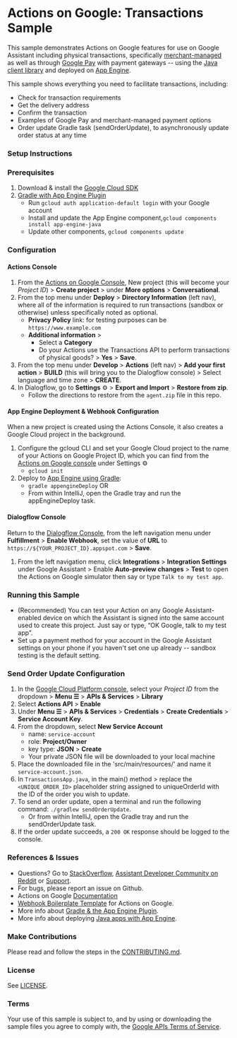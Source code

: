 # Actions on Google: Transactions Sample

This sample demonstrates Actions on Google features for use on Google Assistant including physical transactions, specifically [merchant-managed](https://developers.google.com/actions/transactions/physical/dev-guide-physical-custom) as well as through [Google Pay](https://developers.google.com/actions/transactions/physical/dev-guide-physical-gpay) with payment gateways -- using the [Java client library](https://github.com/actions-on-google/actions-on-google-java) and deployed on [App Engine](https://cloud.google.com/appengine/docs/standard/java/quickstart).

This sample shows everything you need to facilitate transactions, including:
  + Check for transaction requirements
  + Get the delivery address
  + Confirm the transaction
  + Examples of Google Pay and merchant-managed payment options
  + Order update Gradle task (sendOrderUpdate), to asynchronously update order status at any time

### Setup Instructions
### Prerequisites
1. Download & install the [Google Cloud SDK](https://cloud.google.com/sdk/docs/)
1. [Gradle with App Engine Plugin](https://cloud.google.com/appengine/docs/flexible/java/using-gradle)
   + Run `gcloud auth application-default login` with your Google account
   + Install and update the App Engine component,`gcloud components install app-engine-java`
   + Update other components, `gcloud components update`

### Configuration
#### Actions Console
1. From the [Actions on Google Console](https://console.actions.google.com/), New project (this will become your *Project ID*) > **Create project** > under **More options** > **Conversational**.
1. From the top menu under **Deploy** > **Directory Information** (left nav), where all of the information is required to run transactions (sandbox or otherwise) unless specifically noted as optional.
    + **Privacy Policy** link: for testing purposes can be `https://www.example.com`
    + **Additional information** >
       + Select a **Category**
       + Do your Actions use the Transactions API to perform transactions of physical goods? > **Yes** > **Save**.
1. From the top menu under **Develop** > **Actions** (left nav) > **Add your first action** > **BUILD** (this will bring you to the Dialogflow console) > Select language and time zone > **CREATE**.
1. In Dialogflow, go to **Settings** ⚙ > **Export and Import** > **Restore from zip**.
   + Follow the directions to restore from the `agent.zip` file in this repo.

#### App Engine Deployment & Webhook Configuration
When a new project is created using the Actions Console, it also creates a Google Cloud project in the background.
1. Configure the gcloud CLI and set your Google Cloud project to the name of your Actions on Google Project ID, which you can find from the [Actions on Google console](https://console.actions.google.com/) under Settings ⚙
   + `gcloud init`
1. Deploy to [App Engine using Gradle](https://cloud.google.com/appengine/docs/flexible/java/using-gradle):
   + `gradle appengineDeploy` OR
   +  From within IntelliJ, open the Gradle tray and run the appEngineDeploy task.

#### Dialogflow Console
Return to the [Dialogflow Console](https://console.dialogflow.com), from the left navigation menu under **Fulfillment** > **Enable Webhook**, set the value of **URL** to `https://${YOUR_PROJECT_ID}.appspot.com` > **Save**.
1. From the left navigation menu, click **Integrations** > **Integration Settings** under Google Assistant > Enable **Auto-preview changes** >  **Test** to open the Actions on Google simulator then say or type `Talk to my test app`.

### Running this Sample
+ (Recommended) You can test your Action on any Google Assistant-enabled device on which the Assistant is signed into the same account used to create this project. Just say or type, “OK Google, talk to my test app”.
+ Set up a payment method for your account in the Google Assistant settings on your phone if you haven't set one up already -- sandbox testing is the default setting.

### Send Order Update Configuration
1. In the [Google Cloud Platform console](https://console.cloud.google.com/), select your *Project ID* from the dropdown > **Menu ☰** > **APIs & Services** > **Library**
1. Select **Actions API** > **Enable**
1. Under **Menu ☰** > **APIs & Services** > **Credentials** > **Create Credentials** > **Service Account Key**.
1. From the dropdown, select **New Service Account**
    + name:  `service-account`
    + role:  **Project/Owner**
    + key type: **JSON** > **Create**
    + Your private JSON file will be downloaded to your local machine
1. Place the downloaded file in the 'src/main/resources/' and name it `service-account.json`.
1. In `TransactionsApp.java`, in the main() method > replace the `<UNIQUE_ORDER_ID>` placeholder string assigned to uniqueOrderId with the ID of the order you wish to update.
1. To send an order update, open a terminal and run the following command: `./gradlew sendOrderUpdate`.
   +  Or from within IntelliJ, open the Gradle tray and run the sendOrderUpdate task.
1. If the order update succeeds, a `200 OK` response should be logged to the console.

### References & Issues
+ Questions? Go to [StackOverflow](https://stackoverflow.com/questions/tagged/actions-on-google), [Assistant Developer Community on Reddit](https://www.reddit.com/r/GoogleAssistantDev/) or [Support](https://developers.google.com/actions/support/).
+ For bugs, please report an issue on Github.
+ Actions on Google [Documentation](https://developers.google.com/actions/extending-the-assistant)
+ [Webhook Boilerplate Template](https://github.com/actions-on-google/dialogflow-webhook-boilerplate-java) for Actions on Google.
+ More info about [Gradle & the App Engine Plugin](https://cloud.google.com/appengine/docs/flexible/java/using-gradle).
+ More info about deploying [Java apps with App Engine](https://cloud.google.com/appengine/docs/standard/java/quickstart).

### Make Contributions
Please read and follow the steps in the [CONTRIBUTING.md](CONTRIBUTING.md).

### License
See [LICENSE](LICENSE).

### Terms
Your use of this sample is subject to, and by using or downloading the sample files you agree to comply with, the [Google APIs Terms of Service](https://developers.google.com/terms/).
